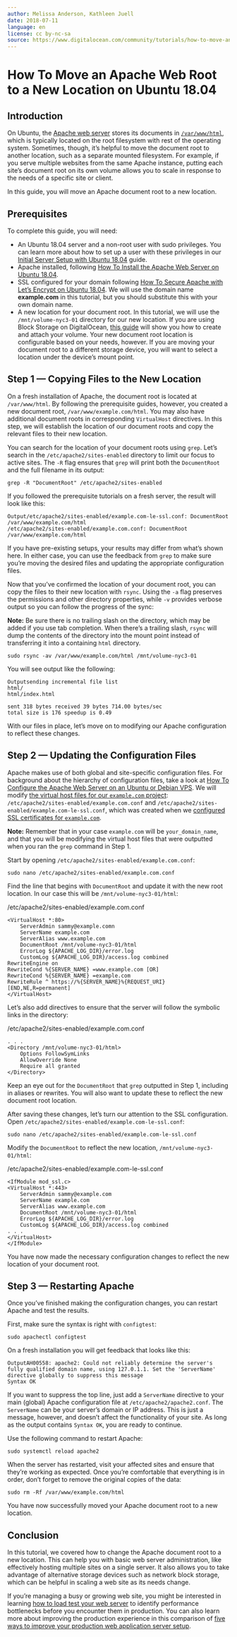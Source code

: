```yaml
---
author: Melissa Anderson, Kathleen Juell
date: 2018-07-11
language: en
license: cc by-nc-sa
source: https://www.digitalocean.com/community/tutorials/how-to-move-an-apache-web-root-to-a-new-location-on-ubuntu-18-04
---
```


# How To Move an Apache Web Root to a New Location on Ubuntu 18.04

## Introduction

On Ubuntu, the [Apache web server](https://httpd.apache.org/) stores its documents in [`/var/www/html`](how-to-install-the-apache-web-server-on-ubuntu-18-04#step-6-%E2%80%93-getting-familiar-with-important-apache-files-and-directories), which is typically located on the root filesystem with rest of the operating system. Sometimes, though, it’s helpful to move the document root to another location, such as a separate mounted filesystem. For example, if you serve multiple websites from the same Apache instance, putting each site’s document root on its own volume allows you to scale in response to the needs of a specific site or client.

In this guide, you will move an Apache document root to a new location.

## Prerequisites

To complete this guide, you will need:

- An Ubuntu 18.04 server and a non-root user with sudo privileges. You can learn more about how to set up a user with these privileges in our [Initial Server Setup with Ubuntu 18.04](initial-server-setup-with-ubuntu-18-04) guide.
- Apache installed, following [How To Install the Apache Web Server on Ubuntu 18.04](how-to-install-the-apache-web-server-on-ubuntu-18-04).
- SSL configured for your domain following [How To Secure Apache with Let’s Encrypt on Ubuntu 18.04](how-to-secure-apache-with-let-s-encrypt-on-ubuntu-18-04). We will use the domain name **example.com** in this tutorial, but you should substitute this with your own domain name.
- A new location for your document root. In this tutorial, we will use the `/mnt/volume-nyc3-01` directory for our new location. If you are using Block Storage on DigitalOcean, [this guide](https://www.digitalocean.com/docs/volumes/how-to/create-and-attach/) will show you how to create and attach your volume. Your new document root location is configurable based on your needs, however. If you are moving your document root to a different storage device, you will want to select a location under the device’s mount point.

## Step 1 — Copying Files to the New Location

On a fresh installation of Apache, the document root is located at `/var/www/html`. By following the prerequisite guides, however, you created a new document root, `/var/www/example.com/html`. You may also have additional document roots in corresponding `VirtualHost` directives. In this step, we will establish the location of our document roots and copy the relevant files to their new location.

You can search for the location of your document roots using `grep`. Let’s search in the `/etc/apache2/sites-enabled` directory to limit our focus to active sites. The `-R` flag ensures that `grep` will print both the `DocumentRoot` and the full filename in its output:

    grep -R "DocumentRoot" /etc/apache2/sites-enabled

If you followed the prerequisite tutorials on a fresh server, the result will look like this:

    Output/etc/apache2/sites-enabled/example.com-le-ssl.conf: DocumentRoot /var/www/example.com/html
    /etc/apache2/sites-enabled/example.com.conf: DocumentRoot /var/www/example.com/html

If you have pre-existing setups, your results may differ from what’s shown here. In either case, you can use the feedback from `grep` to make sure you’re moving the desired files and updating the appropriate configuration files.

Now that you’ve confirmed the location of your document root, you can copy the files to their new location with `rsync`. Using the `-a` flag preserves the permissions and other directory properties, while `-v` provides verbose output so you can follow the progress of the sync:

**Note:** Be sure there is no trailing slash on the directory, which may be added if you use tab completion. When there’s a trailing slash, `rsync` will dump the contents of the directory into the mount point instead of transferring it into a containing `html` directory.

    sudo rsync -av /var/www/example.com/html /mnt/volume-nyc3-01

You will see output like the following:

    Outputsending incremental file list
    html/
    html/index.html
    
    sent 318 bytes received 39 bytes 714.00 bytes/sec
    total size is 176 speedup is 0.49

With our files in place, let’s move on to modifying our Apache configuration to reflect these changes.

## Step 2 — Updating the Configuration Files

Apache makes use of both global and site-specific configuration files. For background about the hierarchy of configuration files, take a look at [How To Configure the Apache Web Server on an Ubuntu or Debian VPS](how-to-configure-the-apache-web-server-on-an-ubuntu-or-debian-vps#the-apache-file-hierarchy-in-ubuntu-and-debian). We will modify [the virtual host files for our `example.com` project](how-to-install-the-apache-web-server-on-ubuntu-18-04#step-5-%E2%80%94-setting-up-virtual-hosts-(recommended)): `/etc/apache2/sites-enabled/example.com.conf` and `/etc/apache2/sites-enabled/example.com-le-ssl.conf`, which was created when we [configured SSL certificates for `example.com`](how-to-secure-apache-with-let-s-encrypt-on-ubuntu-18-04).

**Note:** Remember that in your case `example.com` will be `your_domain_name`, and that you will be modifying the virtual host files that were outputted when you ran the `grep` command in Step 1.

Start by opening `/etc/apache2/sites-enabled/example.com.conf`:

    sudo nano /etc/apache2/sites-enabled/example.com.conf

Find the line that begins with `DocumentRoot` and update it with the new root location. In our case this will be `/mnt/volume-nyc3-01/html`:

/etc/apache2/sites-enabled/example.com.conf

    <VirtualHost *:80>
        ServerAdmin sammy@example.comn
        ServerName example.com
        ServerAlias www.example.com
        DocumentRoot /mnt/volume-nyc3-01/html
        ErrorLog ${APACHE_LOG_DIR}/error.log
        CustomLog ${APACHE_LOG_DIR}/access.log combined
    RewriteEngine on
    RewriteCond %{SERVER_NAME} =www.example.com [OR]
    RewriteCond %{SERVER_NAME} =example.com
    RewriteRule ^ https://%{SERVER_NAME}%{REQUEST_URI} [END,NE,R=permanent]
    </VirtualHost>

Let’s also add directives to ensure that the server will follow the symbolic links in the directory:

/etc/apache2/sites-enabled/example.com.conf

    . . .
    <Directory /mnt/volume-nyc3-01/html>
        Options FollowSymLinks
        AllowOverride None
        Require all granted
    </Directory>

Keep an eye out for the `DocumentRoot` that `grep` outputted in Step 1, including in aliases or rewrites. You will also want to update these to reflect the new document root location.

After saving these changes, let’s turn our attention to the SSL configuration. Open `/etc/apache2/sites-enabled/example.com-le-ssl.conf`:

    sudo nano /etc/apache2/sites-enabled/example.com-le-ssl.conf

Modify the `DocumentRoot` to reflect the new location, `/mnt/volume-nyc3-01/html`:

 /etc/apache2/sites-enabled/example.com-le-ssl.conf

    <IfModule mod_ssl.c>
    <VirtualHost *:443>
        ServerAdmin sammy@example.com
        ServerName example.com
        ServerAlias www.example.com
        DocumentRoot /mnt/volume-nyc3-01/html
        ErrorLog ${APACHE_LOG_DIR}/error.log
        CustomLog ${APACHE_LOG_DIR}/access.log combined
    . . .
    </VirtualHost>
    </IfModule>

You have now made the necessary configuration changes to reflect the new location of your document root.

## Step 3 — Restarting Apache

Once you’ve finished making the configuration changes, you can restart Apache and test the results.

First, make sure the syntax is right with `configtest`:

    sudo apachectl configtest

On a fresh installation you will get feedback that looks like this:

    OutputAH00558: apache2: Could not reliably determine the server's fully qualified domain name, using 127.0.1.1. Set the 'ServerName' directive globally to suppress this message
    Syntax OK

If you want to suppress the top line, just add a `ServerName` directive to your main (global) Apache configuration file at `/etc/apache2/apache2.conf`. The `ServerName` can be your server’s domain or IP address. This is just a message, however, and doesn’t affect the functionality of your site. As long as the output contains `Syntax OK`, you are ready to continue.

Use the following command to restart Apache:

    sudo systemctl reload apache2

When the server has restarted, visit your affected sites and ensure that they’re working as expected. Once you’re comfortable that everything is in order, don’t forget to remove the original copies of the data:

    sudo rm -Rf /var/www/example.com/html

You have now successfully moved your Apache document root to a new location.

## Conclusion

In this tutorial, we covered how to change the Apache document root to a new location. This can help you with basic web server administration, like effectively hosting multiple sites on a single server. It also allows you to take advantage of alternative storage devices such as network block storage, which can be helpful in scaling a web site as its needs change.

If you’re managing a busy or growing web site, you might be interested in learning [how to load test your web server](how-to-use-apache-jmeter-to-perform-load-testing-on-a-web-server) to identify performance bottlenecks before you encounter them in production. You can also learn more about improving the production experience in this comparison of [five ways to improve your production web application server setup](5-ways-to-improve-your-production-web-application-server-setup).
